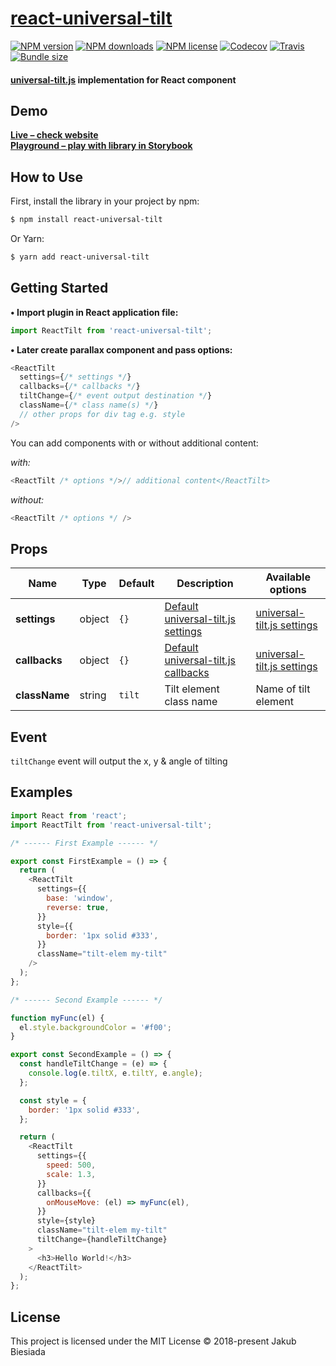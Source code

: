 # [react-universal-tilt](https://github.com/universal-tilt-js/react-universal-tilt)

[![NPM version](http://img.shields.io/npm/v/react-universal-tilt?style=flat-square)](https://www.npmjs.com/package/react-universal-tilt)
[![NPM downloads](http://img.shields.io/npm/dm/react-universal-tilt?style=flat-square)](https://www.npmjs.com/package/react-universal-tilt)
[![NPM license](https://img.shields.io/npm/l/react-universal-tilt?style=flat-square)](https://www.npmjs.com/package/react-universal-tilt)
[![Codecov](https://img.shields.io/codecov/c/github/universal-tilt-js/react-universal-tilt?style=flat-square)](https://codecov.io/gh/universal-tilt-js/react-universal-tilt)
[![Travis](https://img.shields.io/travis/universal-tilt-js/react-universal-tilt/master?style=flat-square)](https://travis-ci.org/universal-tilt-js/react-universal-tilt)
[![Bundle size](https://img.shields.io/bundlephobia/min/react-universal-tilt?style=flat-square)](https://bundlephobia.com/result?p=react-universal-tilt)

#### [universal-tilt.js](https://www.npmjs.com/package/universal-tilt.js) implementation for React component

## Demo

**[Live – check website](https://universal-tilt-js.github.io/universal-tilt.js/)**<br>
**[Playground – play with library in Storybook](https://universal-tilt-js.github.io/react-universal-tilt/)**

## How to Use

First, install the library in your project by npm:

```sh
$ npm install react-universal-tilt
```

Or Yarn:

```sh
$ yarn add react-universal-tilt
```

## Getting Started

**• Import plugin in React application file:**

```js
import ReactTilt from 'react-universal-tilt';
```

**• Later create parallax component and pass options:**

```js
<ReactTilt
  settings={/* settings */}
  callbacks={/* callbacks */}
  tiltChange={/* event output destination */}
  className={/* class name(s) */}
  // other props for div tag e.g. style
/>
```

You can add components with or without additional content:

_with:_

```js
<ReactTilt /* options */>// additional content</ReactTilt>
```

_without:_

```js
<ReactTilt /* options */ />
```

## Props

| Name          | Type   | Default | Description                                                                                             | Available options                                                                              |
| ------------- | ------ | ------- | ------------------------------------------------------------------------------------------------------- | ---------------------------------------------------------------------------------------------- |
| **settings**  | object | `{}`    | [Default universal-tilt.js settings](https://github.com/universal-tilt-js/universal-tilt.js#settings)   | [universal-tilt.js settings](https://github.com/universal-tilt-js/universal-tilt.js#settings)  |
| **callbacks** | object | `{}`    | [Default universal-tilt.js callbacks](https://github.com/universal-tilt-js/universal-tilt.js#callbacks) | [universal-tilt.js settings](https://github.com/universal-tilt-js/universal-tilt.js#callbacks) |
| **className** | string | `tilt`  | Tilt element class name                                                                                 | Name of tilt element                                                                           |

## Event

`tiltChange` event will output the x, y & angle of tilting

## Examples

```js
import React from 'react';
import ReactTilt from 'react-universal-tilt';

/* ------ First Example ------ */

export const FirstExample = () => {
  return (
    <ReactTilt
      settings={{
        base: 'window',
        reverse: true,
      }}
      style={{
        border: '1px solid #333',
      }}
      className="tilt-elem my-tilt"
    />
  );
};

/* ------ Second Example ------ */

function myFunc(el) {
  el.style.backgroundColor = '#f00';
}

export const SecondExample = () => {
  const handleTiltChange = (e) => {
    console.log(e.tiltX, e.tiltY, e.angle);
  };

  const style = {
    border: '1px solid #333',
  };

  return (
    <ReactTilt
      settings={{
        speed: 500,
        scale: 1.3,
      }}
      callbacks={{
        onMouseMove: (el) => myFunc(el),
      }}
      style={style}
      className="tilt-elem my-tilt"
      tiltChange={handleTiltChange}
    >
      <h3>Hello World!</h3>
    </ReactTilt>
  );
};
```

## License

This project is licensed under the MIT License © 2018-present Jakub Biesiada
